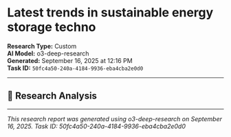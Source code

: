 # Latest trends in sustainable energy storage techno
**Research Type:** Custom  
**AI Model:** o3-deep-research  
**Generated:** September 16, 2025 at 12:16 PM  
**Task ID:** `50fc4a50-240a-4184-9936-eba4cba2e0d0`

---

## 🔬 Research Analysis

---

*This research report was generated using o3-deep-research on September 16, 2025. Task ID: 50fc4a50-240a-4184-9936-eba4cba2e0d0*
